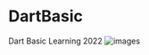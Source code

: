 # DartBasic
Dart Basic Learning 2022
![images](https://user-images.githubusercontent.com/103131773/163323678-501d46d8-6fa6-406a-8722-a3a3140b6a79.png)
